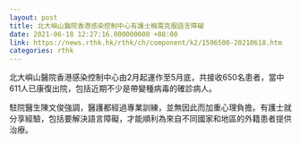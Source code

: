 ```yaml
---
layout: post
title: 北大嶼山醫院香港感染控制中心有護士稱需克服語言障礙
date: 2021-06-18 12:27:16.000000000 +08:00
link: https://news.rthk.hk/rthk/ch/component/k2/1596500-20210618.htm
categories: rthk
---
```


北大嶼山醫院香港感染控制中心由2月起運作至5月底，共接收650名患者，當中611人已康復出院，包括近期不少是帶變種病毒的確診病人。

駐院醫生陳文俊強調，醫護都經過專業訓練，並無因此而加重心理負擔。有護士就分享經驗，包括要解決語言障礙，才能順利為來自不同國家和地區的外籍患者提供治療。
